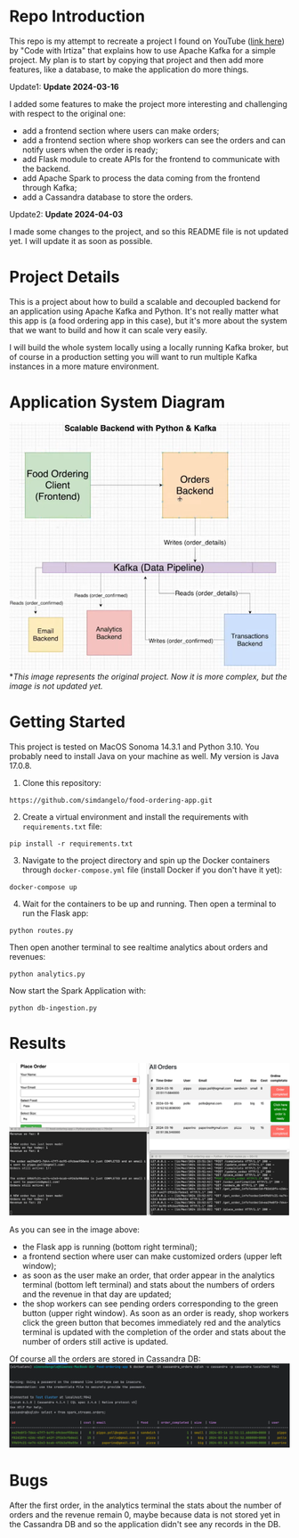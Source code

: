# Repo Introduction
This repo is my attempt to recreate a project I found on YouTube ([link here](https://www.youtube.com/watch?v=qi7uR3ItaOY&ab_channel=CodewithIrtiza)) by "Code with Irtiza" that explains how to use Apache Kafka for a simple project. My plan is to start by copying that project and then add more features, like a database, to make the application do more things.



Update1: **Update 2024-03-16**

I added some features to make the project more interesting and challenging with respect to the original one:
* add a frontend section where users can make orders;
* add a frontend section where shop workers can see the orders and can notify users when the order is ready;
* add Flask module to create APIs for the frontend to communicate with the backend.
* add Apache Spark to process the data coming from the frontend through Kafka;
* add a Cassandra database to store the orders.

Update2: **Update 2024-04-03**

I made some changes to the project, and so this README file is not updated yet. I will update it as soon as possible.

# Project Details
This is a project about how to build a scalable and decoupled backend for an application using Apache Kafka and Python. It's not really matter what this app is (a food ordering app in this case), but it's more about the system that we want to build and how it can scale very easily.

I will build the whole system locally using a locally running Kafka broker, but of course in a production setting you will want to run multiple Kafka instances in a more mature environment.

# Application System Diagram
![img_2.png](./images/img_2.png)
**This image represents the original project. Now it is more complex, but the image is not updated yet.*
# Getting Started
This project is tested on MacOS Sonoma 14.3.1 and Python 3.10. You probably need to install Java on your machine as well. My version is Java 17.0.8.
1. Clone this repository:
```
https://github.com/simdangelo/food-ordering-app.git
```
2. Create a virtual environment and install the requirements with `requirements.txt` file:
```
pip install -r requirements.txt
```
3. Navigate to the project directory and spin up the Docker containers through `docker-compose.yml` file (install Docker if you don't have it yet):
```
docker-compose up
```
4. Wait for the containers to be up and running. Then open a terminal to run the Flask app:
```
python routes.py
```
Then open another terminal to see realtime analytics about orders and revenues:
```
python analytics.py
```
Now start the Spark Application with:
```
python db-ingestion.py
```

# Results
![img_3.png](./images/img_3.png)

As you can see in the image above:
* the Flask app is running (bottom right terminal);
* a frontend section where user can make customized orders (upper left window);
* as soon as the user make an order, that order appear in the analytics terminal (bottom left terminal) and stats about the numbers of orders and the revenue in that day are updated;
* the shop workers can see pending orders corresponding to the green button (upper right window). As soon as an order is ready, shop workers click the green button that becomes immediately red and the analytics terminal is updated with the completion of the order and stats about the number of orders still active is updated.

Of course all the orders are stored in Cassandra DB:
![img_4.png](./images/img_4.png)

# Bugs
After the first order, in the analytics terminal the stats about the number of orders and the revenue remain 0, maybe because data is not stored yet in the Cassandra DB and so the application didn't see any records in the DB.
